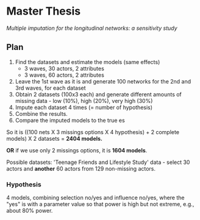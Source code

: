 # Master Thesis

*Multiple imputation for the longitudinal networks: a sensitivity study*

## Plan 

1. Find the datasets and estimate the models (same effects)
   - 3 waves, 30 actors, 2 attributes
   - 3 waves, 60 actors, 2 attributes
2. Leave the 1st wave as it is and generate 100 networks for the 2nd and 3rd waves, for each dataset
3. Obtain 2 datasets (100x3 each) and generate different amounts of missing data - low (10%), high (20%), very high (30%)
4. Impute each dataset 4 times (= number of hypothesis)
5. Combine the results.
6. Compare the imputed models to the true es

So it is ((100 nets X 3 missings options X 4 hypothesis) + 2 complete models) X 2 datasets = **2404 models.**

**OR** if we use only 2 missings options, it is **1604 models**.

Possible datasets:
'Teenage Friends and Lifestyle Study' data - select 30 actors and **another** 60 actors from 129 non-missing actors.

### Hypothesis

4 models, combining selection no/yes and influence no/yes, where the "yes" is with a parameter value so that power is high but not extreme, e.g., about 80% power.





